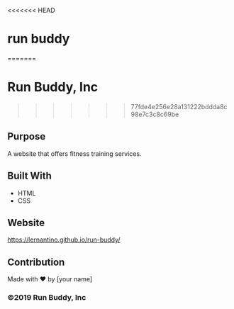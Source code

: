 <<<<<<< HEAD
# run buddy

=======
# Run Buddy, Inc
>>>>>>> 77fde4e256e28a131222bddda8c98e7c3c8c69be

## Purpose
A website that offers fitness training services. 

## Built With
* HTML
* CSS

## Website
https://lernantino.github.io/run-buddy/

## Contribution
Made with ❤️ by [your name]

### ©️2019 Run Buddy, Inc 
